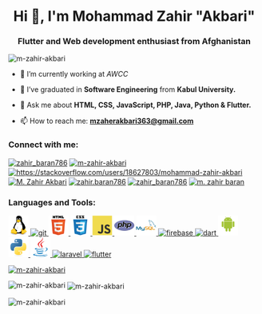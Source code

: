 <h1 align="center">Hi 👋, I'm Mohammad Zahir "Akbari"</h1>
<h3 align="center">Flutter and Web development enthusiast from Afghanistan</h3>

<!-- Profile view count -->
<p align="left"> <img src="https://komarev.com/ghpvc/?username=m-zahir-akbari&label=Profile%20views&color=0e75b6&style=flat" alt="m-zahir-akbari" /> </p>

<!-- About -->
- 🔭 I’m currently working at *AWCC*

- 🌱 I’ve graduated in **Software Engineering** from **Kabul University.**

- 💬 Ask me about **HTML, CSS, JavaScript, PHP, Java, Python & Flutter.**

- 📫 How to reach me: **mzaherakbari363@gmail.com**

<!-- Contact info -->
<h3 align="left">Connect with me:</h3>
<p align="left">
<!-- Twitter (X) -->
<a href="https://twitter.com/zahir_baran786" target="blank"><img align="center" src="https://raw.githubusercontent.com/rahuldkjain/github-profile-readme-generator/master/src/images/icons/Social/twitter.svg" alt="zahir_baran786" height="30" width="40" /></a>
<!-- Linkedin -->
<a href="https://linkedin.com/in/m-zahir-akbari" target="blank"><img align="center" src="https://raw.githubusercontent.com/rahuldkjain/github-profile-readme-generator/master/src/images/icons/Social/linked-in-alt.svg" alt="m-zahir-akbari" height="30" width="40" /></a>
<!-- StackOverFlow -->
<a href="https://stackoverflow.com/users/18627803/mohammad-zahir-akbari" target="blank"><img align="center" src="https://raw.githubusercontent.com/rahuldkjain/github-profile-readme-generator/master/src/images/icons/Social/stack-overflow.svg" alt="https://stackoverflow.com/users/18627803/mohammad-zahir-akbari" height="30" width="40" /></a>
<!-- Whatsapp -->
<a href="https://wa.me/93700495362" target="blank"><img align="center" src="https://raw.githubusercontent.com/rahuldkjain/github-profile-readme-generator/master/src/images/icons/Social/whatsapp.svg" alt="M. Zahir Akbari" height="30" width="40" /></a>
<!-- Facebook -->
<a href="https://fb.com/zahir.baran786" target="blank"><img align="center" src="https://raw.githubusercontent.com/rahuldkjain/github-profile-readme-generator/master/src/images/icons/Social/facebook.svg" alt="zahir.baran786" height="30" width="40" /></a>
<!-- Instagram -->
<a href="https://instagram.com/zahir.baran786" target="blank"><img align="center" src="https://raw.githubusercontent.com/rahuldkjain/github-profile-readme-generator/master/src/images/icons/Social/instagram.svg" alt="zahir_baran786" height="30" width="40" /></a>
<!-- Youtube Channel -->
<a href="https://www.youtube.com/@M.zahir.akbari" target="blank"><img align="center" src="https://raw.githubusercontent.com/rahuldkjain/github-profile-readme-generator/master/src/images/icons/Social/youtube.svg" alt="m. zahir baran" height="30" width="40" /></a>
</p>

<h3 align="left">Languages and Tools:</h3>
<p align="left"> 
    <!-- Linux -->
    <a href="https://www.linux.org/" target="_blank" rel="noreferrer"> <img src="https://raw.githubusercontent.com/devicons/devicon/master/icons/linux/linux-original.svg" alt="linux" width="40" height="40"/> </a> 
    <!-- Git -->
    <a href="https://git-scm.com/" target="_blank" rel="noreferrer"> <img src="https://www.vectorlogo.zone/logos/git-scm/git-scm-icon.svg" alt="git" width="40" height="40"/> </a> 
    <!-- HTML -->
    <a href="https://www.w3.org/html/" target="_blank" rel="noreferrer"> <img src="https://raw.githubusercontent.com/devicons/devicon/master/icons/html5/html5-original-wordmark.svg" alt="html5" width="40" height="40"/> </a> 
    <!-- CSS -->
    <a href="https://www.w3schools.com/css/" target="_blank" rel="noreferrer"> <img src="https://raw.githubusercontent.com/devicons/devicon/master/icons/css3/css3-original-wordmark.svg" alt="css3" width="40" height="40"/> </a> 
    <!-- JavaScript -->
    <a href="https://developer.mozilla.org/en-US/docs/Web/JavaScript" target="_blank" rel="noreferrer"> <img src="https://raw.githubusercontent.com/devicons/devicon/master/icons/javascript/javascript-original.svg" alt="javascript" width="40" height="40"/> </a>
    <!-- PHP -->
    <a href="https://www.php.net" target="_blank" rel="noreferrer"> <img src="https://raw.githubusercontent.com/devicons/devicon/master/icons/php/php-original.svg" alt="php" width="40" height="40"/> </a> 
    <!-- MySQL -->
    <a href="https://www.mysql.com/" target="_blank" rel="noreferrer"> <img src="https://raw.githubusercontent.com/devicons/devicon/master/icons/mysql/mysql-original-wordmark.svg" alt="mysql" width="40" height="40"/> </a> 
    <!-- Firebase -->
    <a href="https://firebase.google.com/" target="_blank" rel="noreferrer"> <img src="https://www.vectorlogo.zone/logos/firebase/firebase-icon.svg" alt="firebase" width="40" height="40"/> </a> 
    <!-- Dart -->
    <a href="https://dart.dev" target="_blank" rel="noreferrer"> <img src="https://www.vectorlogo.zone/logos/dartlang/dartlang-icon.svg" alt="dart" width="40" height="40"/> </a> 
    <!-- Android -->
    <a href="https://developer.android.com" target="_blank" rel="noreferrer"> <img src="https://raw.githubusercontent.com/devicons/devicon/master/icons/android/android-original-wordmark.svg" alt="android" width="40" height="40"/> </a>
    <!-- Python -->
    <a href="https://www.python.org" target="_blank" rel="noreferrer"> <img src="https://raw.githubusercontent.com/devicons/devicon/master/icons/python/python-original.svg" alt="python" width="40" height="40"/> </a>  
    <!-- Java -->
    <a href="https://www.java.com" target="_blank" rel="noreferrer"> <img src="https://raw.githubusercontent.com/devicons/devicon/master/icons/java/java-original.svg" alt="java" width="40" height="40"/> </a>
    <!-- Laravel -->  
    <a href="https://laravel.com/" target="_blank" rel="noreferrer"> <img src="https://cdn.worldvectorlogo.com/logos/laravel-2.svg" alt="laravel" width="40" height="40"/> </a> 
    <!-- Flutter -->
    <a href="https://flutter.dev" target="_blank" rel="noreferrer"> <img src="https://www.vectorlogo.zone/logos/flutterio/flutterio-icon.svg" alt="flutter" width="40" height="40"/> </a> 
</p>


<!-- Profile trophy -->
<p align="left"> <a href="https://github.com/ryo-ma/github-profile-trophy"><img src="https://github-profile-trophy.vercel.app/?username=m-zahir-akbari" alt="m-zahir-akbari" /></a> </p>

<p><img align="left" src="https://github-readme-stats.vercel.app/api/top-langs?username=m-zahir-akbari&show_icons=true&locale=en&layout=compact" alt="m-zahir-akbari" /></p>

<p>&nbsp;<img align="center" src="https://github-readme-stats.vercel.app/api?username=m-zahir-akbari&show_icons=true&locale=en" alt="m-zahir-akbari" /></p>

<p><img align="center" src="https://github-readme-streak-stats.herokuapp.com/?user=m-zahir-akbari&" alt="m-zahir-akbari" /></p>
